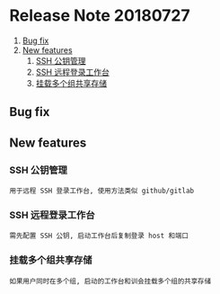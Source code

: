 # Release Note 20180727

1. [Bug fix](#bug-fix)
2. [New features](#new-features)
    1. [SSH 公钥管理](#ssh-公钥管理)
    2. [SSH 远程登录工作台](#ssh-远程登录工作台)
    3. [挂载多个组共享存储](#挂载多个组共享存储)

## Bug fix

## New features

### SSH 公钥管理

    用于远程 SSH 登录工作台, 使用方法类似 github/gitlab

### SSH 远程登录工作台

    需先配置 SSH 公钥, 启动工作台后复制登录 host 和端口

### 挂载多个组共享存储

    如果用户同时在多个组, 启动的工作台和训会挂载多个组的共享存储
